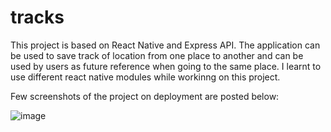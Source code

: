 # tracks
This project is based on React Native and Express API. 
The application can be used to save track of location from one place to another and can be
used by users as future reference when going to the same place. 
I learnt to use different react native modules while workinng on this project.

Few screenshots of the project on deployment are posted below: 

![image](https://user-images.githubusercontent.com/46434570/141292409-2ee8e1e8-1cae-410c-8d6c-9c075f42dd7e.png)

